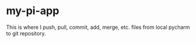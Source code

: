 # my-pi-app
This is where I push, pull, commit, add, merge, etc. files from local pycharm to git repository.
